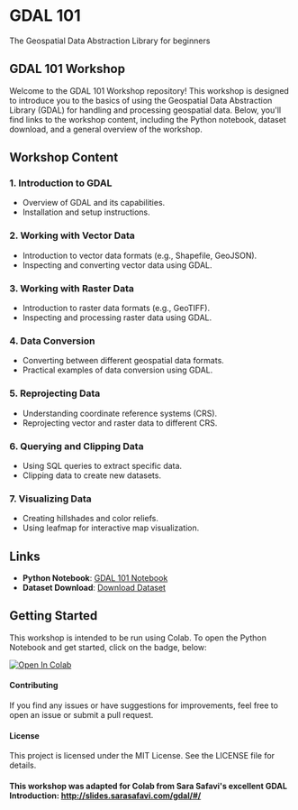# GDAL 101
The Geospatial Data Abstraction Library for beginners

## GDAL 101 Workshop

Welcome to the GDAL 101 Workshop repository! This workshop is designed to introduce you to the basics of using the Geospatial Data Abstraction Library (GDAL) for handling and processing geospatial data. Below, you'll find links to the workshop content, including the Python notebook, dataset download, and a general overview of the workshop.

## Workshop Content

### 1. Introduction to GDAL
- Overview of GDAL and its capabilities.
- Installation and setup instructions.

### 2. Working with Vector Data
- Introduction to vector data formats (e.g., Shapefile, GeoJSON).
- Inspecting and converting vector data using GDAL.

### 3. Working with Raster Data
- Introduction to raster data formats (e.g., GeoTIFF).
- Inspecting and processing raster data using GDAL.

### 4. Data Conversion
- Converting between different geospatial data formats.
- Practical examples of data conversion using GDAL.

### 5. Reprojecting Data
- Understanding coordinate reference systems (CRS).
- Reprojecting vector and raster data to different CRS.

### 6. Querying and Clipping Data
- Using SQL queries to extract specific data.
- Clipping data to create new datasets.

### 7. Visualizing Data
- Creating hillshades and color reliefs.
- Using leafmap for interactive map visualization.

## Links

- **Python Notebook**: [GDAL 101 Notebook](./untitled.ipynb)
- **Dataset Download**: [Download Dataset](./data/dataset.zip)

## Getting Started

This workshop is intended to be run using Colab. To open the Python Notebook and get started, click on the badge, below:

<a target="_blank" href="https://colab.research.google.com/github/mapninja/GDAL-101/blob/main/GDAL-101.ipynb">
  <img src="https://colab.research.google.com/assets/colab-badge.svg" alt="Open In Colab"/>
</a>

####  Contributing
If you find any issues or have suggestions for improvements, feel free to open an issue or submit a pull request.

#### License
This project is licensed under the MIT License. See the LICENSE file for details.

#### This workshop was adapted for Colab from Sara Safavi's excellent GDAL Introduction: http://slides.sarasafavi.com/gdal/#/